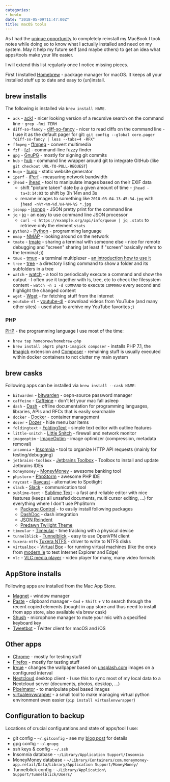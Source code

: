```yaml
---
categories:
- howto
date: "2018-05-09T11:47:00Z"
title: macOS tools
---
```


As I had the [unique opportunity](https://twitter.com/MorrisJobke/status/968878528660955137) to completely reinstall my MacBook I took notes while doing so to know what I actually installed and need on my system. May it help my future self (and maybe others) to get an idea what apps/tools make your life easier.

I will extend this list regularly once I notice missing pieces.

First I installed [Homebrew](https://brew.sh) - package manager for macOS. It keeps all your installed stuff up to date and easy to (un)install.

## brew installs

The following is installed via `brew install NAME`.

* `ack` - [ack!](https://beyondgrep.com) - nicer looking version of a recursive search on the command line - `grep -Rni TERM`
* `diff-so-fancy` - [diff-so-fancy](https://github.com/so-fancy/diff-so-fancy) - nicer to read diffs on the command line - I use it as the default pager for git: `git config --global core.pager "diff-so-fancy | less --tabs=4 -RFX"`
* `ffmpeg` - [ffmpeg](https://ffmpeg.org) - convert multimedia
* `fzf` - [fzf](https://github.com/junegunn/fzf) - command-line fuzzy finder
* `gpg` - [GnuPG](https://gnupg.org) - mostly for signing git commits
* `hub` - [hub](https://hub.github.com) - command line wrapper around git to integrate GitHub (like `git checkout URL-TO-PULL-REQUEST`)
* `hugo` - [hugo](https://gohugo.io) - static website generator
* `iperf` - [iPerf](https://iperf.fr) - measuring network bandwidth
* `jhead` - [jhead](http://www.sentex.net/~mwandel/jhead/) - tool to manipulate images based on their EXIF data
	* shift "picture taken" date by a given amount of time - `jhead -ta+3:14:03` to shift by 3h 14m and 3s
	* rename images to something like `2018-03-04.13-45-34.jpg` with `jhead -n%Y-%m-%d.%H-%M-%S *.jpg`
* `jsonpp` - [jsonpp](https://github.com/jmhodges/jsonpp) - JSON pretty print for the command line
* `jq` - [jq](https://stedolan.github.io/jq/) - an easy to use command line JSON processor
	* `curl -s https://example.org/api/info/queue | jq .stats` to retrieve only the element `stats`
* `python3` - [Python](https://www.python.org) - programming language
* `nmap` - [NMAP](https://nmap.org) - looking around on the network
* `tmate` - [tmate](https://tmate.io) - sharing a terminal with someone else - nice for remote debugging and "screen" sharing (at least if "screen" basically refers to the terminal ;))
* `tmux` - [tmux](http://tmux.github.io/) - a terminal multiplexer - [an introduction how to use it](http://www.hamvocke.com/blog/a-quick-and-easy-guide-to-tmux/)
* `tree` - [tree](http://mama.indstate.edu/users/ice/tree/) - a directory listing command to show a folder and its subfolders in a tree
* `watch` - [watch](https://linux.die.net/man/1/watch) - a tool to periodically execute a command and show the output - I often use it together with ls, tree, etc to check the filesystem content - `watch -n 1 -d COMMAND` to execute `COMMAND` every second and highlight the changed content
* `wget` - [Wget](https://www.gnu.org/software/wget/) - for fetching stuff from the internet
* `youtube-dl` - [youtube-dl](http://rg3.github.io/youtube-dl/) - download videos from YouTube (and many other sites) - used also to archive my YouTube favorites ;)

### PHP

[PHP](https://secure.php.net) - the programming language I use most of the time:

* `brew tap homebrew/homebrew-php`
* `brew install php71 php71-imagick composer` - installs PHP 7.1, the [Imagick](https://secure.php.net/manual/en/book.imagick.php) extension and [Composer](https://getcomposer.org) - remaining stuff is usually executed within docker containers to not clutter my main system

## brew casks

Following apps can be installed via `brew install --cask NAME`:

* `bitwarden` - [bitwarden](https://bitwarden.com) - oepn-source password manager
* `caffeine` - [Caffeine](http://lightheadsw.com/caffeine/) - don't let your mac fall asleep
* `dash` - [Dash](https://kapeli.com/dash) - offline documentation for programming languages, libraries, APIs and RFCs that is easily searchable
* `docker` - [Docker](https://www.docker.com) - container management
* `dozer` - [Dozer](https://github.com/Mortennn/Dozer) - hide menu bar items
* `foldingtext` - [FoldingText](http://www.foldingtext.com) - simple text editor with outline features
* `little-snitch` - [Little Snitch](https://obdev.at/products/littlesnitch/index.html) - firewall and network monitor
* `imageoptim` - [ImageOptim](https://imageoptim.com/mac) - image optimizer (compression, metadata removal)
* `insomnia` - [Insomnia](https://insomnia.rest) - tool to organize HTTP API requests (mainly for testing/debugging)
* `jetbrains-toolbox` - [Jetbrains Toolbox](https://www.jetbrains.com/toolbox-app/) - Toolbox to install and update Jetbrains IDEs
* `moneymoney` - [MoneyMoney](https://moneymoney-app.com) - awesome banking tool
* `phpstorm` - [PhpStorm](https://www.jetbrains.com/phpstorm/) - awesome PHP IDE
* `raycast` - [Raycast](https://www.raycast.com) - alternative to Spotlight
* `slack` - [Slack](https://slack.com) - communication tool
* `sublime-text` - [Sublime Text](https://www.sublimetext.com) - a fast and reliable editor with nice features (keeps all unsafed documents, multi cursor editing, ...) for everything where I don't use PhpStorm
	* [Package Control](https://packagecontrol.io) - to easily install following packages
	* [DashDoc](https://github.com/farcaller/DashDoc) - dash integration
	* [JSON Reindent](https://github.com/ThomasKliszowski/json_reindent)
	* [Predawn Twilight Theme](https://github.com/jrnewell/predawn-twilight-theme)
* `timeular` - [Timeular](https://timeular.com) - time tracking with a physical device
* `tunnelblick` - [Tunnelblick](https://tunnelblick.net) - easy to use OpenVPN client
* `tuxera-ntfs` [Tuxera NTFS](https://www.tuxera.com/products/tuxera-ntfs-for-mac/) - driver to write to NTFS disks
* `virtualbox` - [Virtual Box](https://www.virtualbox.org) - for running virtual machines (like the ones from [modern.ie](http://modern.ie) to test Internet Explorer and Edge)
* `vlc` - [VLC media player](https://www.videolan.org/vlc/) - video player for many, many video formats

## AppStore installs

Following apps are installed from the Mac App Store.

* [Magnet](http://magnet.crowdcafe.com) - window manager
* [Paste](https://pasteapp.me) - clipboard manager - `Cmd` + `Shift` + `V` to search through the recent copied elements (bought in app store and thus need to install from app store, also available via brew cask)
* [Shush](http://mizage.com/shush/) - microphone manager to mute your mic with a specified keyboard key 
* [Tweetbot](https://tapbots.com/tweetbot/mac/) - Twitter client for macOS and iOS

## Other apps

* [Chrome](https://www.google.de/intl/de/chrome/browser/) - mostly for testing stuff
* [Firefox](https://firefox.com) - mostly for testing stuff
* [Irvue](http://irvue.tumblr.com) - changes the wallpaper based on [unsplash.com](https://unsplash.com) images on a configured interval
* [Nextcloud](https://nextcloud.com) desktop client - I use this to sync most of my local data to a Nextcloud server (documents, photos, desktop, ...)
* [Pixelmator](http://www.pixelmator.com/) - to manipulate pixel based images
* [virtualenvwrapper](https://virtualenvwrapper.readthedocs.io/en/latest/) - a small tool to make managing virtual python environment even easier (`pip install virtualenvwrapper`)

## Configuration to backup

Locations of crucial configurations and state of apps/tool I use:

* git config - `~/.gitconfig` - see my [blog post](http://morrisjobke.de/2018/03/03/git-config/) for details
* gpg config - `~/.gnupg`
* ssh keys & config - `~/.ssh`
* Insomnia database - `~/Library/Application Support/Insomnia`
* MoneyMoney database -  `~/Library/Containers/com.moneymoney-app.retail/Data/Library/Application Support/MoneyMoney/`
* Tunnelblick config - `~/Library/Application\ Support/Tunnelblick/Users/`

